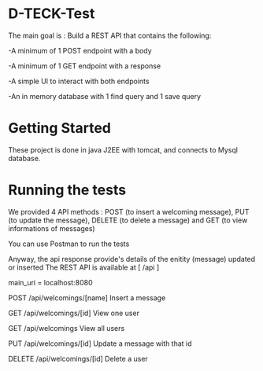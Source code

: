 # D-TECK-Test

The main goal is : Build a REST API that contains the following:

-A minimum of 1 POST endpoint with a body

-A minimum of 1 GET endpoint with a response

-A simple UI to interact with both endpoints

-An in memory database with 1 find query and 1 save query

# Getting Started
These project is done in java J2EE with tomcat, and connects to Mysql database.


# Running the tests
We provided 4 API methods : POST (to insert a welcoming message), PUT (to update the message), DELETE (to delete a message) and GET (to view informations of messages)

You can use Postman to run the tests

Anyway, the api response provide's details of the enitity (message) updated or inserted The REST API is available at [ /api ]

main_uri = localhost:8080

POST	/api/welcomings/[name]	Insert a message

GET	/api/welcomings/[id]	View one user

GET	/api/welcomings	View all users

PUT	/api/welcomings/[id]	Update a message with that id

DELETE	/api/welcomings/[id]	Delete a user
